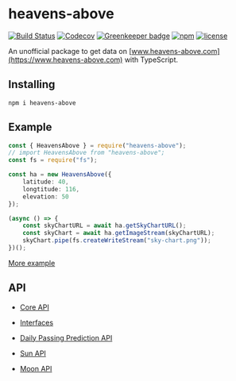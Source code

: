 # heavens-above

[![Build Status](https://travis-ci.org/littlepiggy03/heavens-above.svg?branch=master)](https://travis-ci.org/littlepiggy03/heavens-above) [![Codecov](https://codecov.io/gh/littlepiggy03/heavens-above/branch/master/graph/badge.svg)](https://codecov.io/gh/littlepiggy03/heavens-above) [![Greenkeeper badge](https://badges.greenkeeper.io/littlepiggy03/heavens-above.svg)](https://greenkeeper.io/) [![npm](https://img.shields.io/npm/v/heavens-above.svg)](https://www.npmjs.com/package/heavens-above) [![license](https://img.shields.io/github/license/littlepiggy03/heavens-above.svg)](https://github.com/littlepiggy03/heavens-above/blob/master/LICENSE)

An unofficial package to get data on [www.heavens-above.com](https://www.heavens-above.com) with TypeScript.

## Installing

```shell
npm i heavens-above
```

## Example

```typescript
const { HeavensAbove } = require("heavens-above");
// import HeavensAbove from "heavens-above";
const fs = require("fs");

const ha = new HeavensAbove({
    latitude: 40,
    longtitude: 116,
    elevation: 50
});

(async () => {
    const skyChartURL = await ha.getSkyChartURL();
    const skyChart = await ha.getImageStream(skyChartURL);
    skyChart.pipe(fs.createWriteStream("sky-chart.png"));
})();
```

[More example](https://github.com/littlepiggy03/heavens-above/tree/master/example)

## API

- [Core API](./core)

- [Interfaces](./interface)

- [Daily Passing Prediction API](./daily-prediction)

- [Sun API](./sun)

- [Moon API](./moon)
